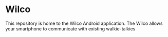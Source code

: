 # Wilco

This repository is home to the Wilco Android application. The Wilco allows your smartphone to communicate with existing walkie-talkies
